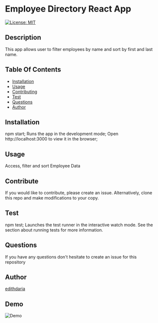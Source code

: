
  
# Employee Directory React App

[![License: MIT](https://img.shields.io/badge/License-MIT-yellow.svg)](https://opensource.org/licenses/MIT)

## Description
This app allows user to filter employees by name and sort by first and last name.

## Table Of Contents
* [Installation](#Installation)
* [Usage](#Usage)
* [Contributing](#Contributing)
* [Test](#Test)
* [Questions](#Questions)
* [Author](#Author)


## Installation
npm start; Runs the app in the development mode; Open http://localhost:3000 to view it in the browser;

## Usage
Access, filter and sort Employee Data

## Contribute
If you would like to contribute, please create an issue. Alternatively, clone this repo and make modifications to your copy.

## Test
npm test; Launches the test runner in the interactive watch mode. See the section about running tests for more information.

## Questions

If you have any questions don't hesitate to create an issue for this repository 

## Author
[edithdaria](https://github.com/edithdaria)

## Demo
![Demo](./public/assets/app.gif)

